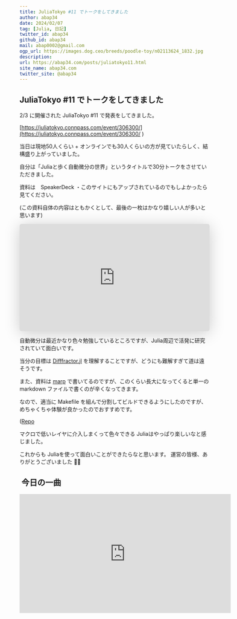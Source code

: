 ```yaml
---
title: JuliaTokyo #11 でトークをしてきました
author: abap34
date: 2024/02/07
tag: [Julia, 日記]
twitter_id: abap34
github_id: abap34
mail: abap0002@gmail.com
ogp_url: https://images.dog.ceo/breeds/poodle-toy/n02113624_1832.jpg
description: 
url: https://abap34.com/posts/juliatokyo11.html
site_name: abap34.com
twitter_site: @abap34
---
```



## JuliaTokyo #11 でトークをしてきました

2/3 に開催された JuliaTokyo #11 で発表をしてきました。

[https://juliatokyo.connpass.com/event/306300/](https://juliatokyo.connpass.com/event/306300/ )

当日は現地50人くらい + オンラインでも30人くらいの方が見ていたらしく、結構盛り上がっていました。

自分は「Juliaと歩く自動微分の世界」というタイトルで30分トークをさせていただきました。

資料は　SpeakerDeck ・このサイトにもアップされているのでもしよかったら見てください。

(この資料自体の内容はともかくとして、最後の一枚はかなり嬉しい人が多いと思います)


<iframe class="speakerdeck-iframe" frameborder="0" src="https://speakerdeck.com/player/95948ff2f7a14389992dc1c79d92f5cf" title="Julia Tokyo #11 トーク: 「Juliaで歩く自動微分」" allowfullscreen="true" style="border: 0px; background: padding-box padding-box rgba(0, 0, 0, 0.1); margin: 0px; padding: 0px; border-radius: 6px; box-shadow: rgba(0, 0, 0, 0.2) 0px 5px 40px; width: 100%; height: auto; aspect-ratio: 560 / 315;" data-ratio="1.7777777777777777"></iframe>


自動微分は最近かなり色々勉強しているところですが、Julia周辺で活発に研究されていて面白いです。

当分の目標は [Difffractor.jl](https://github.com/JuliaDiff/Diffractor.jl) を理解することですが、どうにも難解すぎて道は遠そうです。


また、資料は [marp](https://marp.app/) で書いてるのですが、このくらい長大になってくると単一の markdown ファイルで書くのが辛くなってきます。

なので、適当に Makefile を組んで分割してビルドできるようにしたのですが、めちゃくちゃ体験が良かったのでおすすめです。

([Repo](https://github.com/abap34/juliatokyo11) 

マクロで低いレイヤに介入しまくって色々できる Juliaはやっぱり楽しいなと感じました。

これからも Juliaを使って面白いことができたらなと思います。 運営の皆様、ありがとうございました  🙇‍♂️  

 
##  今日の一曲

<iframe width="560" height="315" src="https://www.youtube.com/embed/1RnBDQJyQdI?si=Cm1J6VjCufCCiNrz" title="YouTube video player" frameborder="0" allow="accelerometer; autoplay; clipboard-write; encrypted-media; gyroscope; picture-in-picture; web-share" allowfullscreen></iframe>



  